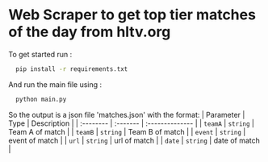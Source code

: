 # Web Scraper to get top tier matches of the day from hltv.org

To get started run :
```bash
  pip install -r requirements.txt
```
And run the main file using :
```bash
  python main.py
``` 
So the output is a json file 'matches.json' with the format:
| Parameter | Type     | Description     |
| :-------- | :------- | :-------------- |
| `teamA`   | `string` | Team A of match |
| `teamB`   | `string` | Team B of match |
| `event`   | `string` | event of match  |
| `url`     | `string` | url of match    |
| `date`    | `string` | date of match   |